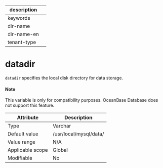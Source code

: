 |description||
|---|---|
|keywords||
|dir-name||
|dir-name-en||
|tenant-type||

# datadir

`datadir` specifies the local disk directory for data storage.

<main id="notice" type='explain'>
    <h4>Note</h4>
    <p>This variable is only for compatibility purposes. OceanBase Database does not support this feature. </p>
</main>

| **Attribute** | **Description** |
|--------|------------------------|
| Type | Varchar |
| Default value | /usr/local/mysql/data/ |
| Value range | N/A |
| Applicable scope | Global |
| Modifiable | No |
